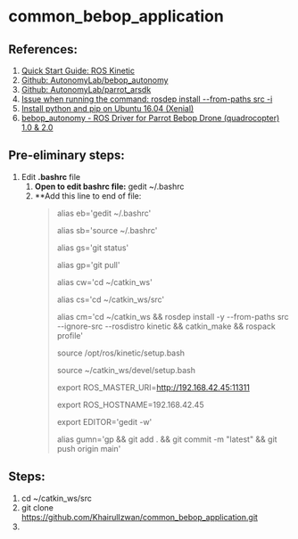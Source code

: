# common_bebop_application

## References:
1. [Quick Start Guide: ROS Kinetic](https://emanual.robotis.com/docs/en/platform/turtlebot3/quick-start/)
2. [Github: AutonomyLab/bebop_autonomy](https://github.com/AutonomyLab/bebop_autonomy)
3. [Github: AutonomyLab/parrot_arsdk](https://github.com/AutonomyLab/parrot_arsdk)
4. [Issue when running the command: rosdep install --from-paths src -i](https://github.com/gsilano/BebopS/issues/3)
5. [Install python and pip on Ubuntu 16.04 (Xenial)](https://medium.com/@vishal.sharma./pinstall-python-and-pip-on-ubuntu-16-04-xenial-9bd11704b577)
6. [bebop_autonomy - ROS Driver for Parrot Bebop Drone (quadrocopter) 1.0 & 2.0](https://bebop-autonomy.readthedocs.io/en/latest/index.html)

## Pre-eliminary steps:
1. Edit **.bashrc** file
	1. **Open to edit bashrc file:** gedit ~/.bashrc
	2. **Add this line to end of file:
		>
		> alias eb='gedit ~/.bashrc'
		>
		> alias sb='source ~/.bashrc'
		> 
		> alias gs='git status'
		> 
		> alias gp='git pull'
		> 
		> alias cw='cd ~/catkin_ws'
		> 
		> alias cs='cd ~/catkin_ws/src'
		> 
		> alias cm='cd ~/catkin_ws && rosdep install -y --from-paths src --ignore-src --rosdistro kinetic && catkin_make && rospack profile'
		> 
		> source /opt/ros/kinetic/setup.bash
		> 
		> source ~/catkin_ws/devel/setup.bash
		> 
		> export ROS_MASTER_URI=http://192.168.42.45:11311
		> 
		> export ROS_HOSTNAME=192.168.42.45
		> 
		> export EDITOR='gedit -w'
		> 
		> alias gumn='gp && git add . && git commit -m "latest" && git push origin main'
		> 
		>

## Steps:
1. cd ~/catkin_ws/src
2. git clone https://github.com/KhairulIzwan/common_bebop_application.git
3. 
